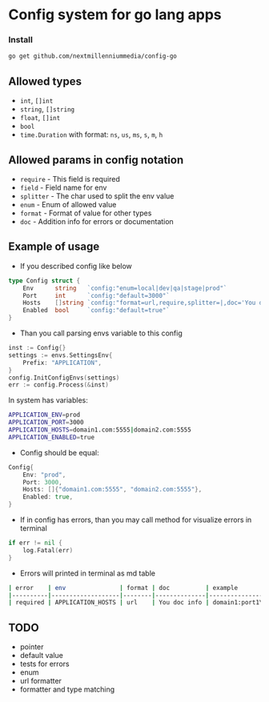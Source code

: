 # Config system for go lang apps

### Install

```bash
go get github.com/nextmillenniummedia/config-go
```

## Allowed types

- `int`, `[]int`
- `string`, `[]string`
- `float`, `[]int`
- `bool`
- `time.Duration` with format: `ns`, `us`, `ms`, `s`, `m`, `h` 

## Allowed params in config notation

- `require` - This field is required
- `field` - Field name for env
- `splitter` - The char used to split the env value 
- `enum` - Enum of allowed value
- `format` - Format of value for other types
- `doc` - Addition info for errors or documentation

## Example of usage

- If you described config like below
```go
type Config struct {
	Env      string   `config:"enum=local|dev|qa|stage|prod"`
	Port     int      `config:"default=3000"`
	Hosts    []string `config:"format=url,require,splitter=|,doc='You doc info'"`
	Enabled  bool     `config:"default=true"`
}
```

- Than you call parsing envs variable to this config
```go
inst := Config{}
settings := envs.SettingsEnv{
    Prefix: "APPLICATION",
}
config.InitConfigEnvs(settings)
err := config.Process(&inst)
```

In system has variables:
```bash
APPLICATION_ENV=prod
APPLICATION_PORT=3000
APPLICATION_HOSTS=domain1.com:5555|domain2.com:5555
APPLICATION_ENABLED=true
```

- Config should be equal:
```go
Config{
    Env: "prod",
    Port: 3000,
    Hosts: []{"domain1.com:5555", "domain2.com:5555"},
    Enabled: true,
}
```

- If in config has errors, than you may call method for visualize errors in terminal

```go
if err != nil {
    log.Fatal(err)
}
```

- Errors will printed in terminal as md table
```bash
| error    | env               | format | doc          | example                      |
|----------|-------------------|--------|--------------|------------------------------|
| required | APPLICATION_HOSTS | url    | You doc info | domain1:port1\|domain2:port2 |
```

## TODO

- pointer
- default value
- tests for errors
- enum
- url formatter
- formatter and type matching
